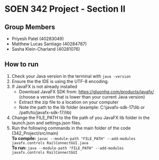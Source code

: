 # SOEN 342 Project - Section II

## Group Members

- Priyesh Patel (40283049)
- Matthew Lucas Santiago (40284787)
- Sasha Klein-Charland (40281076)



## How to run

1. Check your Java version in the terminal with `java -version`
2. Ensure the the IDE is using the UTF-8 encoding.
3. If JavaFX is not already installed
   - Download JavaFX SDK from: https://gluonhq.com/products/javafx/ (choose a version that is lower than your current Java version)
   - Extract the zip file to a location on your computer
   - Note the path to the lib folder (example: C:\javafx-sdk-17\lib or /path/to/javafx-sdk-17/lib)
4. Change the FILE_PATH to the file path of you JavaFX lib folder in the launch.json and settings.json files.
5. Run the following commands in the main folder of the code (342_Project/src/main)<br>
     **To compile:** `javac --module-path "FILE_PATH" --add-modules javafx.controls RailConnectGUI.java`<br>
     **To run:** `java --module-path "FILE_PATH" --add-modules javafx.controls RailConnectGUI`

